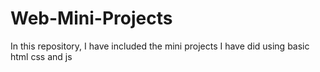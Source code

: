 # Web-Mini-Projects
In this repository, I have included the mini projects I have did using basic html css and js
